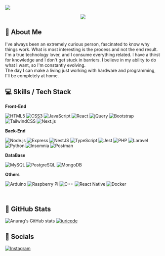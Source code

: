 ![](https://komarev.com/ghpvc/?username=J2AC-IO&color=006bed)

<p align="center">
<!--   <a href="https://github.com/J2AC-IO/readme-typing-svg"> -->
    <img src="https://readme-typing-svg.herokuapp.com?color=057504&width=380&height=28&lines=Hi👋+I'm+J2AC.IO..;Computer+Engineer..;Software+Developer..;Electronics+and+Electrical+Technician..;Passionate+about+binary+code;Maker..;Nice+To+Meet+You+....&center=true"></a></p>


## 🧠 About Me
I've always been an extremely curious person, fascinated to know why things work. What is most interesting is the process and not the end result. <br>I'm a true technology lover, and I consume everything related. I have a thirst for knowledge and I don't get stuck in barriers. I believe in my ability to do what I want, so I'm constantly evolving. <br> The day I can make a living just working with hardware and programming, I'll be completely at home.

## 💻 Skills / Tech Stack

**Front-End**

![HTML5](https://img.shields.io/badge/-HTML5-333333?style=flat&logo=html5)
![CSS3](https://img.shields.io/badge/-CSS3-333333?style=flat&logo=css3)
![JavaScript](https://img.shields.io/badge/-JavaScript-333333?style=flat&logo=javascript)
![React](https://img.shields.io/badge/-React-333333?style=flat&logo=react)
![jQuery](https://img.shields.io/badge/-jQuery-333333?style=flat&logo=jquery)
![Bootstrap](https://img.shields.io/badge/-Bootstrap-333333?style=flat&logo=bootstrap)
![TailwindCSS](https://img.shields.io/badge/-TailwindCSS-333333?style=flat&logo=tailwindcss)
![Next.js](https://img.shields.io/badge/-Next.js-333333?style=flat&logo=next.js)

**Back-End**

![Node.js](https://img.shields.io/badge/-Node.js-333333?style=flat&logo=node.js)
![Express](https://img.shields.io/badge/-Express-333333?style=flat&logo=express)
![NestJS](https://img.shields.io/badge/-NestJS-333333?style=flat&logo=nestjs)
![TypeScript](https://img.shields.io/badge/-TypeScript-333333?style=flat&logo=typescript)
![Jest](https://img.shields.io/badge/-Jest-333333?style=flat&logo=jest)
![PHP](https://img.shields.io/badge/-PHP-333333?style=flat&logo=php)
![Laravel](https://img.shields.io/badge/-Laravel-333333?style=flat&logo=laravel)
![Python](https://img.shields.io/badge/-Python-333333?style=flat&logo=python)
![Insomnia](https://img.shields.io/badge/-Insomnia-333333?style=flat&logo=insomnia)
![Postman](https://img.shields.io/badge/-Postman-333333?style=flat&logo=postman)

**DataBase**

![MySQL](https://img.shields.io/badge/-MySQL-333333?style=flat&logo=mysql)
![PostgreSQL](https://img.shields.io/badge/-PostgreSQL-333333?style=flat&logo=postgresql)
![MongoDB](https://img.shields.io/badge/-MongoDB-333333?style=flat&logo=mongodb)

**Others**

![Arduino](https://img.shields.io/badge/-Arduino-333333?style=flat&logo=arduino)
![Raspberry Pi](https://img.shields.io/badge/-Raspberry%20Pi-333333?style=flat&logo=raspberrypi)
![C++](https://img.shields.io/badge/-C++-333333?style=flat&logo=C%2B%2B&logoColor=00599C)
![React Native](https://img.shields.io/badge/-React%20Native-333333?style=flat&logo=react)
![Docker](https://img.shields.io/badge/-Docker-333333?style=flat&logo=docker)

<br/>

## 🧮 GitHub Stats
![Anurag's GitHub stats](https://github-readme-stats.vercel.app/api?username=J2AC-IO&show_icons=true&theme=radical)
[![iuricode](https://github-readme-stats.vercel.app/api/top-langs/?username=J2AC-IO&hide=html&layout=compact&theme=radical)](https://github.com/anuraghazra/github-readme-stats)


## 📡 Socials
[![Instagram](https://img.shields.io/badge/Instagram-%23E4405F.svg?logo=Instagram&logoColor=white)](https://instagram.com/j2ac.io) 



